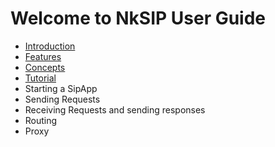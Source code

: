 Welcome to NkSIP User Guide
==============================

- [Introduction](introduction.md)
- [Features](features.md)
- [Concepts](concepts.md)
- [Tutorial](tutorial.md)
- Starting a SipApp
- Sending Requests
- Receiving Requests and sending responses
- Routing
- Proxy
